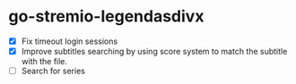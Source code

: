 # go-stremio-legendasdivx

- [x] Fix timeout login sessions
- [x] Improve subtitles searching by using score system to match the subtitle with the file.
- [ ] Search for series
